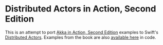 # Distributed Actors in Action, Second Edition

This is an attempt to port [Akka in Action, Second Edition](https://www.manning.com/books/akka-in-action-second-edition) examples to Swift's [Distributed Actors](https://github.com/apple/swift-distributed-actors/).
Examples from the book are also [available here](https://github.com/franciscolopezsancho/akka-topics) in code.
